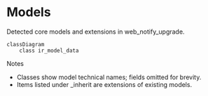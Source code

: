 # Models

Detected core models and extensions in web_notify_upgrade.

```mermaid
classDiagram
    class ir_model_data
```

Notes
- Classes show model technical names; fields omitted for brevity.
- Items listed under _inherit are extensions of existing models.
